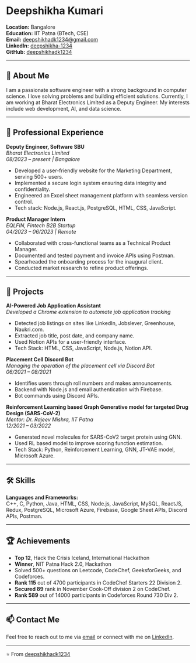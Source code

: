 # Deepshikha Kumari

<!----- !----- ![Profile Banner](https://your-image-link.com/banner.jpg) ---->

**Location:** Bangalore  
**Education:** IIT Patna (BTech, CSE)  
**Email:** [deepshikhadk1234@gmail.com](mailto:deepshikhadk1234@gmail.com)   
**LinkedIn:** [deepshikha-1234](https://www.linkedin.com/in/deepshikha-1234/)  
**GitHub:** [deepshikhadk1234](https://github.com/deepshikhadk1234)  

---

## 🚀 About Me
I am a passionate software engineer with a strong background in computer science. I love solving problems and building efficient solutions. Currently, I am working at Bharat Electronics Limited as a Deputy Engineer. My interests include web development, AI, and data science.

---

## 💼 Professional Experience

**Deputy Engineer, Software SBU**  
*Bharat Electronics Limited*  
*08/2023 – present | Bangalore*

- Developed a user-friendly website for the Marketing Department, serving 500+ users.
- Implemented a secure login system ensuring data integrity and confidentiality.
- Engineered an Excel sheet management platform with seamless version control.
- Tech stack: Node.js, React.js, PostgreSQL, HTML, CSS, JavaScript.

**Product Manager Intern**  
*EQLFIN, Fintech B2B Startup*  
*04/2023 – 06/2023 | Remote*

- Collaborated with cross-functional teams as a Technical Product Manager.
- Documented and tested payment and invoice APIs using Postman.
- Spearheaded the onboarding process for the inaugural client.
- Conducted market research to refine product offerings.

---

## 🔧 Projects

**AI-Powered Job Application Assistant**  
*Developed a Chrome extension to automate job application tracking*

- Detected job listings on sites like LinkedIn, Jobslever, Greenhouse, Naukri.com.
- Extracted job title, post date, and company name.
- Used Notion APIs for a user-friendly interface.
- Tech Stack: HTML, CSS, JavaScript, Node.js, Notion API.

**Placement Cell Discord Bot**  
*Managing the operation of the placement cell via Discord Bot*  
*06/2021 – 08/2021*

- Identifies users through roll numbers and makes announcements.
- Backend with Node.js and email authentication with Firebase.
- Bot commands using Discord APIs.

**Reinforcement Learning based Graph Generative model for targeted Drug Design (SARS-CoV-2)**  
*Mentor: Dr. Rajeev Mishra, IIT Patna*  
*12/2021 – 03/2022*

- Generated novel molecules for SARS-CoV2 target protein using GNN.
- Used RL based model to improve scoring function estimation.
- Tech Stack: Python, Reinforcement Learning, GNN, JT-VAE model, Microsoft Azure.

---

## 🛠️ Skills

**Languages and Frameworks:**  
C++, C, Python, Java, HTML, CSS, Node.js, JavaScript, MySQL, ReactJS, Redux, PostgreSQL, Microsoft Azure, Firebase, Google Sheet APIs, Discord APIs, Postman.

---

## 🏆 Achievements

- **Top 12**, Hack the Crisis Iceland, International Hackathon
- **Winner**, NIT Patna Hack 2.0, Hackathon
- Solved 500+ questions on Leetcode, CodeChef, GeeksforGeeks, and Codeforces.
- **Rank 115** out of 4700 participants in CodeChef Starters 22 Division 2.
- **Secured 89** rank in November Cook-Off division 2 on CodeChef.
- **Rank 589** out of 14000 participants in Codeforces Round 730 Div 2.

---

## 📫 Contact Me

Feel free to reach out to me via [email](mailto:deepshikhadk1234@gmail.com) or connect with me on [LinkedIn](https://www.linkedin.com/in/deepshikha-1234/).

<!----- ![Profile Views](https://visitor-badge.glitch.me/badge?page_id=deepshikhadk1234) --->

---

⭐️ From [deepshikhadk1234](https://github.com/deepshikhadk1234)
